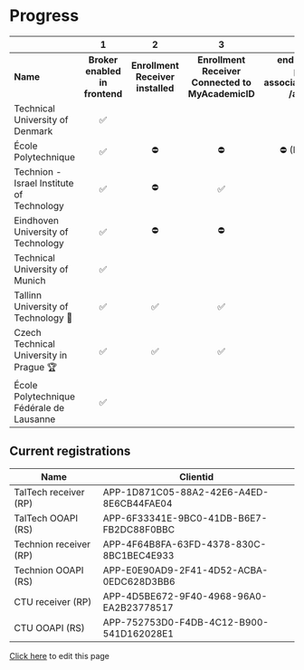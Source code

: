 # Progress

|                                       | 1 | 2 | 3 | 4 | 5 | 6 | 7 | 8 | 9 | 10 |
| :---------------------------------------- | :------------------------: | :---------------------------: | :--------------------------------------------: | :---------------------------------------------------------------------: | :---------------------------------------: | :---------------------------------------: | :---------------------: | :---------------------: | ----------------------: | ----------------------: |
| **Name**                                  | **Broker enabled in frontend** | **Enrollment Receiver installed** | **Enrollment Receiver  Connected to MyAcademicID** | **endpoints available persons/me associations/external/me  /associations/** | **Connection information in ServiceRegistry** | **OOAPI endpoints connected to MyacademicID** | **Test accounts available** | **Tested incoming student** | **Tested outgoing student** | **Receiver <-> Backend communication** |
| Technical University of Denmark           |               ✅               |                                   |                                                |                                                                         |                                           |                                           |                         |                         |                         |                       |
| École Polytechnique                       |               ✅               |                ⛔                 |                       ⛔                       |                          ⛔ (IP- restrictions)                          |                    ⛔                     |                    ⛔                     |                         |                         |                         |                       |
| Technion - Israel Institute of Technology |               ✅               |                ⛔                 |                       ✅                       |                                   ✅                                    |                    ✅                     |                    ✅                     |                         |                         |          ✅             |                       |
| Eindhoven University of Technology        |               ✅               |                ⛔                 |                       ⛔                       |                                   ⛔                                    |                    ⛔                     |                    ⛔                     |           ✅            |                         |                         |                       |
| Technical University of Munich            |               ✅               |                                   |                                                |                                                                         |                                           |                                           |                         |                         |                         |                       |
| Tallinn University of Technology  🥈      |               ✅               |                ✅                 |                       ✅                       |                                   ✅                                    |                    ✅                     |                    ✅                     |           ✅            |            ✅           |          ✅            |                       |
| Czech Technical University in Prague 🏆   |               ✅               |                ✅                 |                       ✅                       |                                   ✅                                    |                    ✅                     |                    ✅                     |           ✅            |            ✅           |          ✅            |                       |
| École Polytechnique Fédérale de Lausanne  |               ✅               |                                   |                                                |                                                                         |                                           |                                           |                         |                         |                         |                       |

## Current registrations

| Name                   | Clientid                                 |
| ---------------------- | ---------------------------------------- |
| TalTech receiver (RP)  | APP-1D871C05-88A2-42E6-A4ED-8E6CB44FAE04 |
| TalTech OOAPI (RS)     | APP-6F33341E-9BC0-41DB-B6E7-FB2DC88F0BBC |
| Technion receiver (RP) | APP-4F64B8FA-63FD-4378-830C-8BC1BEC4E933 |
| Technion OOAPI (RS)    | APP-E0E90AD9-2F41-4D52-ACBA-0EDC628D3BB6 |
| CTU receiver (RP)      | APP-4D5BE672-9F40-4968-96A0-EA2B23778517 |
| CTU OOAPI (RS)         | APP-752753D0-F4DB-4C12-B900-541D162028E1 |

[Click here](https://github.com/SURFnet/eduxchange-eu-tech-docs/edit/main/progress.md)
to edit this page
